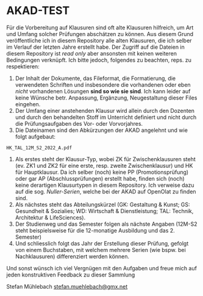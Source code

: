 # AKAD-TEST

Für die Vorbereitung auf Klausuren sind oft alte Klausuren hilfreich, um Art und Umfang solcher Prüfungen abschátzen zu können.
Aus diesem Grund veröffentliche ich in diesem Repository alle alten Klausuren, die ich selber im Verlauf der letzten Jahre erstellt habe.
Der Zugriff auf die Dateien in diesem Repository ist _read only_ aber ansonsten mit keinen weiteren Bedingungen verknüpft.
Ich bitte jedoch, folgendes zu beachten, reps. zu respektieren:

1) Der Inhalt der Dokumente, das Fileformat, die Formatierung, die verwendeten Schriften und insbesondere die vorhandenen oder eben _nicht_ vorhandenen Lösungen __sind so wie sie sind__.
   Ich kann leider auf keine Wünsche betr. Anpassung, Ergänzung, Neugestaltung dieser Files eingehen.
3) Der Umfang einer anstehenden Klausur wird allein durch den Dozenten und durch den behandelten Stoff im Unterricht definiert und nicht durch die Prüfungsaufgaben des Vor- oder Vorvorjahres.
4) Die Dateinamen sind den Abkürzungen der AKAD angelehnt und wie folgt aufgebaut:

```
HK_TAL_12M_S2_2022_A.pdf
```
   1) Als erstes steht der Klausur-Typ, wobei ZK für Zwischenklausuren steht (ev. ZK1 und ZK2 für eine erste, resp. zweite Zwischenklausur) und HK für Hauptklausur.
      Da ich selber (noch) keine PP (Promotionsprüfung) oder gar AP (Abschlussprüfungen) erstellt habe, finden sich (noch) keine derartigen Klausurtypen in diesem Repository.
      Ich verweise dazu auf die sog. _Nuller-Serien_, welche bei der AKAD auf OpenOlat zu finden sind.
   3) Als nächstes steht das Abteilungskürzel (GK: Gestaltung & Kunst; GS: Gesundheit & Sozialies; WD: Wirtschaft & Dienstleistung; TAL: Technik, Architektur & LifeSciences).
   4) Der Studienweg und das Semester folgen als nächste Angaben (12M-S2 steht beispielsweise für die 12-monatige Ausbildung und das 2. Semester)
   5) Und schliesslich folgt das Jahr der Erstellung dieser Prüfung, gefolgt von einem Buchstaben, mit welchem mehrere Serien (wie bspw. bei Nachklausuren) differenziert werden können.

Und sonst wünsch ich viel Vergnügen mit den Aufgaben und freue mich auf jeden konstruktiven Feedback zu dieser Sammlung

Stefan Mühlebach
stefan.muehlebach@gmx.net
